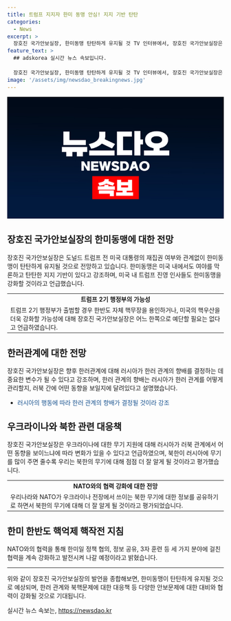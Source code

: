 ```yaml
---
title: 트럼프 지지자 한미 동맹 안심! 지지 기반 탄탄
categories:
  - News
excerpt: >
  장호진 국가안보실장, 한미동맹 탄탄하게 유지될 것 TV 인터뷰에서, 장호진 국가안보실장은 트럼프 2기 행정부에 대한 걱정 없다고 강조했다. 미국과 한국의 동맹은 여야를 막론하고 탄탄한 기반을 갖추고 있으며, 앞으로의 정책과 한러 관계의 향배는 중요한 변수가 될 것이라고 전망했다. 또한, 한미일 정책 협의, 정보 공유, 3자 훈련 등 세 가지 분야에 걸친 협력을 계속 강화하고 발전시킬 예정이라고 밝혔다.
feature_text: >
  ## adskorea 실시간 뉴스 속보입니다.

  장호진 국가안보실장, 한미동맹 탄탄하게 유지될 것 TV 인터뷰에서, 장호진 국가안보실장은 트럼프 2기 행정부에 대한 걱정 없다고 강조했다. 미국과 한국의 동맹은 여야를 막론하고 탄탄한 기반을 갖추고 있으며, 앞으로의 정책과 한러 관계의 향배는 중요한 변수가 될 것이라고 전망했다. 또한, 한미일 정책 협의, 정보 공유, 3자 훈련 등 세 가지 분야에 걸친 협력을 계속 강화하고 발전시킬 예정이라고 밝혔다.
image: '/assets/img/newsdao_breakingnews.jpg'
---
```


<p><img src="/assets/img/newsdao_breakingnews.jpg" alt="adskorea 속보" /></p>

<h2 data-ke-size="size26">장호진 국가안보실장의 한미동맹에 대한 전망</h2>

<p data-ke-size="size16">장호진 국가안보실장은 도널드 트럼프 전 미국 대통령의 재집권 여부와 관계없이 한미동맹이 탄탄하게 유지될 것으로 전망하고 있습니다. 한미동맹은 미국 내에서도 여야를 막론하고 탄탄한 지지 기반이 있다고 강조하며, 미국 내 트럼프 진영 인사들도 한미동맹을 강화할 것이라고 언급했습니다.</p>

<table>
  <tr>
    <td style="text-align: center; height: 17px;"><b>트럼프 2기 행정부의 가능성</b></td>
  </tr>
  <tr>
    <td>트럼프 2기 행정부가 출범할 경우 한반도 자체 핵무장을 용인하거나, 미국의 핵우산을 더욱 강화할 가능성에 대해 장호진 국가안보실장은 어느 한쪽으로 예단할 필요는 없다고 언급하였습니다.</td>
  </tr>
</table>

<h2 data-ke-size="size26">한러관계에 대한 전망</h2>

<p data-ke-size="size16">장호진 국가안보실장은 향후 한러관계에 대해 러시아가 한러 관계의 향배를 결정하는 데 중요한 변수가 될 수 있다고 강조하며, 한러 관계의 향배는 러시아가 한러 관계를 어떻게 관리할지, 러북 간에 어떤 동향을 보일지에 달려있다고 설명했습니다.</p>

<ul>
  <li><span style="color: #1a5490;">러시아의 행동에 따라 한러 관계의 향배가 결정될 것이라 강조</span></li>
</ul>

<h2 data-ke-size="size26">우크라이나와 북한 관련 대응책</h2>

<p data-ke-size="size16">장호진 국가안보실장은 우크라이나에 대한 무기 지원에 대해 러시아가 러북 관계에서 어떤 동향을 보이느냐에 따라 변화가 있을 수 있다고 언급하였으며, 북한이 러시아에 무기를 많이 주면 줄수록 우리는 북한의 무기에 대해 점점 더 잘 알게 될 것이라고 평가했습니다.</p>

<table>
  <tr>
    <td style="text-align: center; height: 17px;"><b>NATO와의 협력 강화에 대한 전망</b></td>
  </tr>
  <tr>
    <td>우리나라와 NATO가 우크라이나 전장에서 쓰이는 북한 무기에 대한 정보를 공유하기로 하면서 북한의 무기에 대해 더 잘 알게 될 것이라고 평가되었습니다.</td>
  </tr>
</table>

<h2 data-ke-size="size26">한미 한반도 핵억제 핵작전 지침</h2>

<p data-ke-size="size16">NATO와의 협력을 통해 한미일 정책 협의, 정보 공유, 3자 훈련 등 세 가지 분야에 걸친 협력을 계속 강화하고 발전시켜 나갈 예정이라고 밝혔습니다.</p>

<hr>

<p>위와 같이 장호진 국가안보실장의 발언을 종합해보면, 한미동맹이 탄탄하게 유지될 것으로 예상되며, 한러 관계와 북핵문제에 대한 대응책 등 다양한 안보문제에 대한 대비와 협력이 강화될 것으로 기대됩니다.</p>
실시간 뉴스 속보는, <a href="https://newsdao.kr" rel="dofollow">https://newsdao.kr</a>


